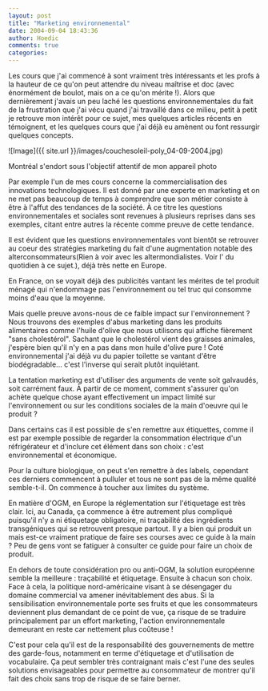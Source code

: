 ```yaml
---
layout: post
title: "Marketing environnemental"
date: 2004-09-04 18:43:36
author: Hoedic
comments: true
categories: 
---
```



Les cours que j'ai commencé à  sont vraiment très intéressants et les profs à la hauteur de ce qu'on peut attendre du niveau maîtrise et doc (avec énormément de boulot, mais on a ce qu'on mérite !). Alors que dernièrement j'avais un peu laché les questions environnementales du fait de la frustration que j'ai vécu quand j'ai travaillé dans ce milieu, petit à petit je retrouve mon intérêt pour ce sujet, mes quelques articles récents en témoignent, et les quelques cours que j'ai déjà eu amènent ou font ressurgir quelques concepts.

![Image]({{ site.url }}/images/couchesoleil-poly_04-09-2004.jpg)
<div class="photoattrib">Montréal s'endort sous l'objectif attentif de mon appareil photo</div>



Par exemple l'un de mes cours concerne la commercialisation des innovations technologiques. Il est donné par une experte en marketing et on ne met pas beaucoup de temps à comprendre que son métier consiste à être à l'affut des tendances de la société. À ce titre les questions environnementales et sociales sont revenues à plusieurs reprises dans ses exemples, citant entre autres la récente  comme preuve de cette tendance.

Il est évident que les questions environnementales vont bientôt se retrouver au coeur des stratégies marketing du fait d'une augmentation notable des alterconsommateurs(Rien à voir avec les altermondialistes. Voir l' du quotidien  à ce sujet.), déjà très nette en Europe.

En France, on se voyait déjà des publicités vantant les mérites de tel produit ménagé qui n'endommage pas l'environnement ou tel truc qui consomme moins d'eau que la moyenne.

Mais quelle preuve avons-nous de ce faible impact sur l'environnement ? Nous trouvons des exemples d'abus marketing dans les produits alimentaires comme l'huile d'olive que nous utilisons qui affiche fièrement "sans cholestérol". Sachant que le cholestérol vient des graisses animales, j'espère bien qu'il n'y en a pas dans mon huile d'olive pure ! Coté environnemental j'ai déjà vu du papier toilette se vantant d'être biodégradable... c'est l'inverse qui serait plutôt inquiétant.

La tentation marketing est d'utiliser des arguments de vente soit galvaudés, soit carrément faux. À partir de ce moment, comment s'assurer qu'on achète quelque chose ayant effectivement un impact limité sur l'environnement ou sur les conditions sociales de la main d'oeuvre qui le produit ?

Dans certains cas il est possible de s'en remettre aux étiquettes, comme il est par exemple possible de regarder la consommation électrique d'un réfrigérateur et d'inclure cet élément dans son choix : c'est environnemental et économique.

Pour la culture biologique, on peut s'en remettre à des labels, cependant ces derniers commencent à pulluler et tous ne sont pas de la même qualité semble-t-il. On commence à toucher aux limites du système.

En matière d'OGM, en Europe la réglementation sur l'étiquetage est très clair. Ici, au Canada, ça commence à être autrement plus compliqué puisqu'il n'y a ni étiquetage obligatoire, ni traçabilité des ingrédients transgéniques qui se retrouvent presque partout. Il y a bien  qui produit un  mais est-ce vraiment pratique de faire ses courses avec ce guide à la main ? Peu de gens vont se fatiguer à consulter ce guide pour faire un choix de produit.

En dehors de toute considération pro ou anti-OGM, la solution européenne semble la meilleure : traçabilité et étiquetage. Ensuite à chacun son choix. Face à cela, la politique nord-américaine visant à se désengager du domaine commercial va amener inévitablement des abus. Si la sensibilisation environnementale porte ses fruits et que les consommateurs deviennent plus demandant de ce point de vue, ça risque de se traduire principalement par un effort marketing, l'action environnementale demeurant en reste car nettement plus coûteuse !

C'est pour cela qu'il est de la responsabilité des gouvernements de mettre des garde-fous, notamment en terme d'étiquetage et d'utilisation de vocabulaire. Ça peut sembler très contraignant mais c'est l'une des seules solutions envisageables pour permettre au consommateur de montrer qu'il fait des choix sans trop de risque de se faire berner.